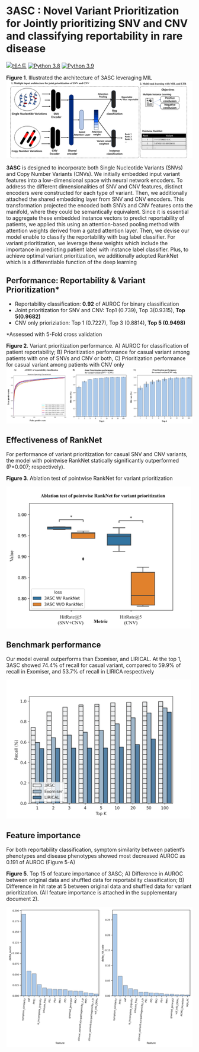# 3ASC : Novel Variant Prioritization for Jointly prioritizing SNV and CNV and classifying reportability in rare disease
[![테스트](https://github.com/3billion/3ASC-Confirmed-variant-Resys/actions/workflows/python-package.yml/badge.svg)](https://github.com/3billion/3ASC-Confirmed-variant-Resys/actions/workflows/python-package.yml)
[![Python 3.8](https://img.shields.io/badge/python-3.8-blue.svg)](https://www.python.org/downloads/release/python-380/)
[![Python 3.9](https://img.shields.io/badge/python-3.9-blue.svg)](https://www.python.org/downloads/release/python-390/)

**Figure 1**. Illustrated the architecture of 3ASC leveraging MIL
![3ASC](data/images/figure1_3asc.png) 


**3ASC** is designed to incorporate both Single Nucleotide Variants (SNVs) and Copy Number Variants (CNVs). We initially embedded input variant features into a low-dimensional space with neural network encoders. To address the different dimensionalities of SNV and CNV features, distinct encoders were constructed for each type of variant. Then, we additionally attached the shared embedding layer from SNV and CNV encoders. This transformation projected the encoded both SNVs and CNV features onto the manifold, where they could be semantically equivalent. Since it is essential to aggregate these embedded instance vectors to predict reportability of patients, we applied this using an attention-based pooling method with attention weights derived from a gated attention layer. Then, we devise our model enable to classify the reportability with bag label classifier. For variant prioritization, we leverage these weights which include the importance in predicting patient label with instance label classifier. Plus, to achieve optimal variant prioritization, we additionally adopted RankNet which is a differentiable function of the deep learning 



## Performance: Reportability & Variant Prioritization*
- Reportability classification: **0.92** of AUROC for binary classification
- Joint prioritization for SNV and CNV: Top1 (0.739), Top 3(0.9315), **Top 5(0.9682)** 
- CNV only prioriziation: Top 1 (0.7227), Top 3 (0.8814), **Top 5 (0.9498)**

*Assessed with 5-Fold cross validation

**Figure 2**. Variant prioritization performance. A) AUROC for classification of patient reportability; B) Prioritization performance for casual variant among patients with one of SNVs and CNV or both, C) Prioritization performance for casual variant among patients with CNV only
![Performance](data/images/figure2_performance.png)


## Effectiveness of RankNet 
For performance of variant prioritization for casual SNV and CNV variants, the model with pointwise RankNet statically significantly outperformed (P=0.007; respectively).

**Figure 3**. Ablation test of pointwise RankNet for variant prioritization

<img src="data/images/figure3_ranknet.png" width="500">

## Benchmark performance
Our model overall outperforms than Exomiser, and LIRICAL. At the top 1, 3ASC showed 74.4% of recall for casual variant, compared to 59.9% of recall in Exomiser, and 53.7% of recall in LIRICA respectively

<img src="data/images/figure4_benchmark.png" width="500">

## Feature importance
For both reportability classification, symptom similarity between patient’s phenotypes and disease phenotypes showed most decreased AUROC as 0.191 of AUROC (Figure 5-A)

**Figure 5**. Top 15 of feature importance of 3ASC; A) Difference in AUROC between original data and shuffled data for reportability classification; B) Difference in hit rate at 5 between original data and shuffled data for variant prioritization. (All feature importance is attached in the supplementary document 2).

<img src="data/images/figure5_feature_importance.png" width="800">

